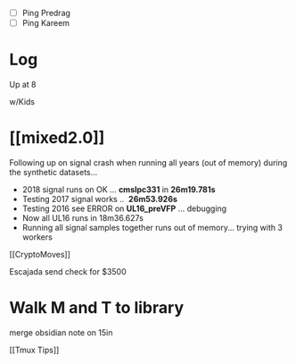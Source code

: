 
- [ ] Ping Predrag
- [ ] Ping Kareem

# Log

Up at 8

w/Kids 

# [[mixed2.0]]
 Following up on signal crash when running all years (out of memory) during the synthetic datasets... 
- 2018 signal runs on OK ...  **cmslpc331** in **26m19.781s**
- Testing 2017 signal works ..  **26m53.926s**
- Testing 2016 see ERROR on **UL16_preVFP** ... debugging
- Now all UL16 runs in  18m36.627s
- Running all signal samples together runs out of memory... trying with 3 workers

[[CryptoMoves]]

Escajada send check for $3500

# Walk M and T to library

merge obsidian note on 15in

[[Tmux Tips]]
